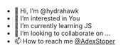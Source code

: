 - 👋 Hi, I’m @hydrahawk
- 👀 I’m interested in You
- 🌱 I’m currently learning JS
- 💞️ I’m looking to collaborate on ...
- 📫 How to reach me [@AdexStoper](https://twitter.com/AdexStoper)

<!---
hydrahawk/hydrahawk is a ✨ special ✨ repository because its `README.md` (this file) appears on your GitHub profile.
You can click the Preview link to take a look at your changes.
--->
